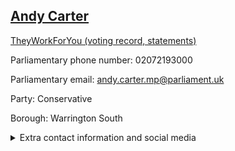 ## <a href="https://members.parliament.uk/member/4791/contact">Andy Carter</a>

<a href="https://www.theyworkforyou.com/mp/25884/andy_carter/warrington_south">TheyWorkForYou (voting record, statements)</a> 

Parliamentary phone number: 02072193000 

Parliamentary email: andy.carter.mp@parliament.uk 

Party: Conservative 

Borough: Warrington South 

<details><summary>Extra contact information and social media</summary> 
<li>Website:</li>
<li>Twitter:</li>
<li>Constituency office phone number:</li>
<li>Constituency office email:</li>
<li>Facebook:</li>
<li>Instagram:</li>
<li>Youtube:</li>
<li>Linkedin:</li>
<li>Government department phone number:</li>
<li>Government department email:</li>
<li>Threads:</li>
<li>Party office phone number:</li>
<li>Party office email:</li>
<li>Tiktok:</li>
</details>